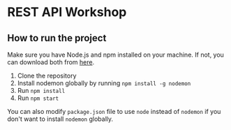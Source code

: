 # REST API Workshop

## How to run the project

Make sure you have Node.js and npm installed on your machine. If not, you can download both from [here](https://nodejs.org/en/download/).

1. Clone the repository
2. Install nodemon globally by running `npm install -g nodemon`
3. Run `npm install`
4. Run `npm start`

You can also modify `package.json` file to use `node` instead of `nodemon` if you don't want to install `nodemon` globally.


